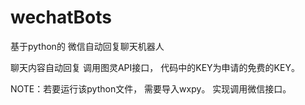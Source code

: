 # wechatBots
基于python的 微信自动回复聊天机器人

聊天内容自动回复 调用图灵API接口， 代码中的KEY为申请的免费的KEY。

NOTE：若要运行该python文件， 需要导入wxpy。 实现调用微信接口。
